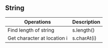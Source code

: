 ## String


| **Operations** | Description |
| --- | --- |
| Find length of string | s.length() |
| Get character at location i | s.charAt(i) |
